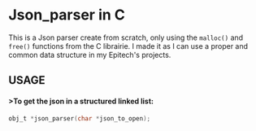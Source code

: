 # Json_parser in C 

This is a Json parser create from scratch, only using the `malloc()` and `free()` functions from the C librairie.
I made it as I can use a proper and common data structure in my Epitech's projects.

## USAGE 

#### >To get the json in a structured linked list:

```C
obj_t *json_parser(char *json_to_open);
```
